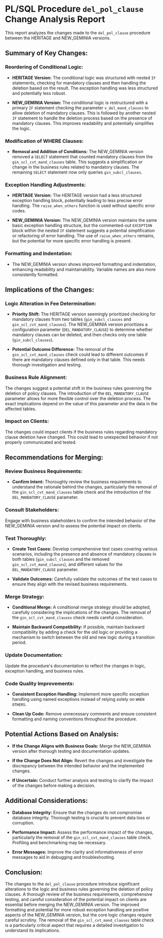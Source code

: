 # PL/SQL Procedure `del_pol_clause` Change Analysis Report

This report analyzes the changes made to the `del_pol_clause` procedure between the HERITAGE and NEW_GEMINIA versions.

## Summary of Key Changes:

### Reordering of Conditional Logic:

- **HERITAGE Version:** The conditional logic was structured with nested `IF` statements, checking for mandatory clauses and then handling the deletion based on the result.  The exception handling was less structured and potentially less robust.

- **NEW_GEMINIA Version:** The conditional logic is restructured with a primary `IF` statement checking the parameter `v_del_mand_clauses` to allow deletion of mandatory clauses.  This is followed by another nested `IF` statement to handle the deletion process based on the presence of mandatory clauses.  This improves readability and potentially simplifies the logic.

### Modification of WHERE Clauses:

- **Removal and Addition of Conditions:** The NEW_GEMINIA version removed a `SELECT` statement that counted mandatory clauses from the `gin_scl_cvt_mand_clauses` table. This suggests a simplification or change in the business rules related to mandatory clauses.  The remaining `SELECT` statement now only queries `gin_subcl_clauses`.

### Exception Handling Adjustments:

- **HERITAGE Version:** The HERITAGE version had a less structured exception handling block, potentially leading to less precise error handling.  The `raise_when_others` function is used without specific error codes.

- **NEW_GEMINIA Version:** The NEW_GEMINIA version maintains the same basic exception handling structure, but the commented-out `EXCEPTION` block within the nested `IF` statement suggests a potential simplification or refactoring of error handling.  The use of `raise_when_others` remains, but the potential for more specific error handling is present.

### Formatting and Indentation:

- The NEW_GEMINIA version shows improved formatting and indentation, enhancing readability and maintainability.  Variable names are also more consistently formatted.


## Implications of the Changes:

### Logic Alteration in Fee Determination:

- **Priority Shift:** The HERITAGE version seemingly prioritized checking for mandatory clauses from two tables (`gin_subcl_clauses` and `gin_scl_cvt_mand_clauses`). The NEW_GEMINIA version prioritizes a configuration parameter (`DEL_MANDATORY_CLAUSE`) to determine whether mandatory clauses can be deleted, and then checks only one table (`gin_subcl_clauses`).

- **Potential Outcome Difference:** The removal of the `gin_scl_cvt_mand_clauses` check could lead to different outcomes if there are mandatory clauses defined only in that table. This needs thorough investigation and testing.

### Business Rule Alignment:

The changes suggest a potential shift in the business rules governing the deletion of policy clauses.  The introduction of the `DEL_MANDATORY_CLAUSE` parameter allows for more flexible control over the deletion process.  The exact implications depend on the value of this parameter and the data in the affected tables.

### Impact on Clients:

The changes could impact clients if the business rules regarding mandatory clause deletion have changed.  This could lead to unexpected behavior if not properly communicated and tested.


## Recommendations for Merging:

### Review Business Requirements:

- **Confirm Intent:**  Thoroughly review the business requirements to understand the rationale behind the changes, particularly the removal of the `gin_scl_cvt_mand_clauses` table check and the introduction of the `DEL_MANDATORY_CLAUSE` parameter.

### Consult Stakeholders:

Engage with business stakeholders to confirm the intended behavior of the NEW_GEMINIA version and to assess the potential impact on clients.

### Test Thoroughly:

- **Create Test Cases:** Develop comprehensive test cases covering various scenarios, including the presence and absence of mandatory clauses in both tables (`gin_subcl_clauses` and the removed `gin_scl_cvt_mand_clauses`), and different values for the `DEL_MANDATORY_CLAUSE` parameter.

- **Validate Outcomes:**  Carefully validate the outcomes of the test cases to ensure they align with the revised business requirements.

### Merge Strategy:

- **Conditional Merge:**  A conditional merge strategy should be adopted, carefully considering the implications of the changes.  The removal of the `gin_scl_cvt_mand_clauses` check needs careful consideration.

- **Maintain Backward Compatibility:**  If possible, maintain backward compatibility by adding a check for the old logic or providing a mechanism to switch between the old and new logic during a transition period.

### Update Documentation:

Update the procedure's documentation to reflect the changes in logic, exception handling, and business rules.

### Code Quality Improvements:

- **Consistent Exception Handling:**  Implement more specific exception handling using named exceptions instead of relying solely on `WHEN OTHERS`.

- **Clean Up Code:**  Remove unnecessary comments and ensure consistent formatting and naming conventions throughout the procedure.


## Potential Actions Based on Analysis:

- **If the Change Aligns with Business Goals:**  Merge the NEW_GEMINIA version after thorough testing and documentation updates.

- **If the Change Does Not Align:**  Revert the changes and investigate the discrepancy between the intended behavior and the implemented changes.

- **If Uncertain:**  Conduct further analysis and testing to clarify the impact of the changes before making a decision.


## Additional Considerations:

- **Database Integrity:**  Ensure that the changes do not compromise database integrity.  Thorough testing is crucial to prevent data loss or corruption.

- **Performance Impact:**  Assess the performance impact of the changes, particularly the removal of the `gin_scl_cvt_mand_clauses` table check.  Profiling and benchmarking may be necessary.

- **Error Messages:**  Improve the clarity and informativeness of error messages to aid in debugging and troubleshooting.


## Conclusion:

The changes to the `del_pol_clause` procedure introduce significant alterations to the logic and business rules governing the deletion of policy clauses.  A thorough review of the business requirements, comprehensive testing, and careful consideration of the potential impact on clients are essential before merging the NEW_GEMINIA version.  The improved formatting and potential for more robust exception handling are positive aspects of the NEW_GEMINIA version, but the core logic changes require careful scrutiny.  The removal of the `gin_scl_cvt_mand_clauses` table check is a particularly critical aspect that requires a detailed investigation to understand its implications.
